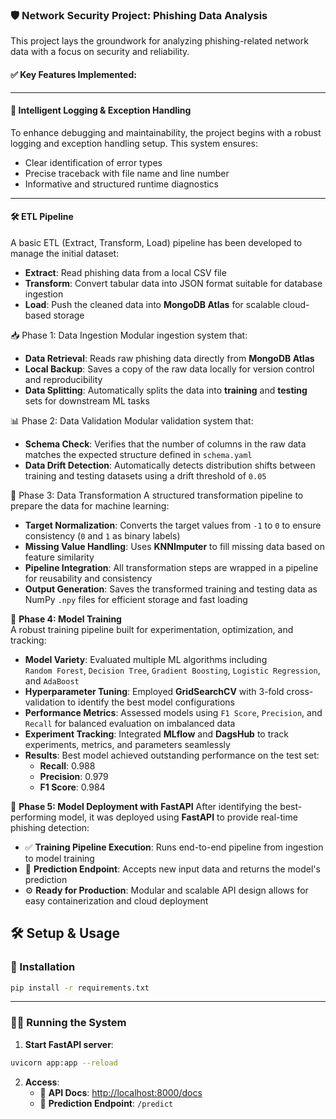 ### 🛡️ Network Security Project: Phishing Data Analysis

This project lays the groundwork for analyzing phishing-related network data with a focus on security and reliability.

#### ✅ Key Features Implemented:

---

#### 🧠 Intelligent Logging & Exception Handling
To enhance debugging and maintainability, the project begins with a robust logging and exception handling setup. This system ensures:

- Clear identification of error types  
- Precise traceback with file name and line number  
- Informative and structured runtime diagnostics  

---

#### 🛠️ ETL Pipeline 

A basic ETL (Extract, Transform, Load) pipeline has been developed to manage the initial dataset:

- **Extract**: Read phishing data from a local CSV file  
- **Transform**: Convert tabular data into JSON format suitable for database ingestion  
- **Load**: Push the cleaned data into **MongoDB Atlas** for scalable cloud-based storage  

📥 Phase 1: Data Ingestion
Modular ingestion system that:
* **Data Retrieval**: Reads raw phishing data directly from **MongoDB Atlas**
* **Local Backup**: Saves a copy of the raw data locally for version control and reproducibility
* **Data Splitting**: Automatically splits the data into **training** and **testing** sets for downstream ML tasks

📊 Phase 2: Data Validation
Modular validation system that:
* **Schema Check**: Verifies that the number of columns in the raw data matches the expected structure defined in `schema.yaml`
* **Data Drift Detection**: Automatically detects distribution shifts between training and testing datasets using a drift threshold of `0.05`

🧪 Phase 3: Data Transformation
A structured transformation pipeline to prepare the data for machine learning:
* **Target Normalization**: Converts the target values from `-1` to `0` to ensure consistency (`0` and `1` as binary labels)
* **Missing Value Handling**: Uses **KNNImputer** to fill missing data based on feature similarity
* **Pipeline Integration**: All transformation steps are wrapped in a pipeline for reusability and consistency
* **Output Generation**: Saves the transformed training and testing data as NumPy `.npy` files for efficient storage and fast loading

🚀 **Phase 4: Model Training**  
A robust training pipeline built for experimentation, optimization, and tracking:  
* **Model Variety**: Evaluated multiple ML algorithms including  
  `Random Forest`, `Decision Tree`, `Gradient Boosting`, `Logistic Regression`, and `AdaBoost`  
* **Hyperparameter Tuning**: Employed **GridSearchCV** with 3-fold cross-validation to identify the best model configurations  
* **Performance Metrics**: Assessed models using `F1 Score`, `Precision`, and `Recall` for balanced evaluation on imbalanced data  
* **Experiment Tracking**: Integrated **MLflow** and **DagsHub** to track experiments, metrics, and parameters seamlessly  
* **Results**: Best model achieved outstanding performance on the test set:  
  - **Recall**: 0.988  
  - **Precision**: 0.979  
  - **F1 Score**: 0.984  

🧠 **Phase 5: Model Deployment with FastAPI**
After identifying the best-performing model, it was deployed using **FastAPI** to provide real-time phishing detection:

- ✅ **Training Pipeline Execution**: Runs end-to-end pipeline from ingestion to model training
- 🔮 **Prediction Endpoint**: Accepts new input data and returns the model's prediction
- ⚙️ **Ready for Production**: Modular and scalable API design allows for easy containerization and cloud deployment



## 🛠️ Setup & Usage

### 🔧 Installation

```bash
pip install -r requirements.txt
```

---

### 🏃‍♂️ Running the System

1. **Start FastAPI server**:

```bash
uvicorn app:app --reload
```

2. **Access**:
   - 📄 **API Docs**: [http://localhost:8000/docs](http://localhost:8000/docs)
   - 🔮 **Prediction Endpoint**: `/predict`




